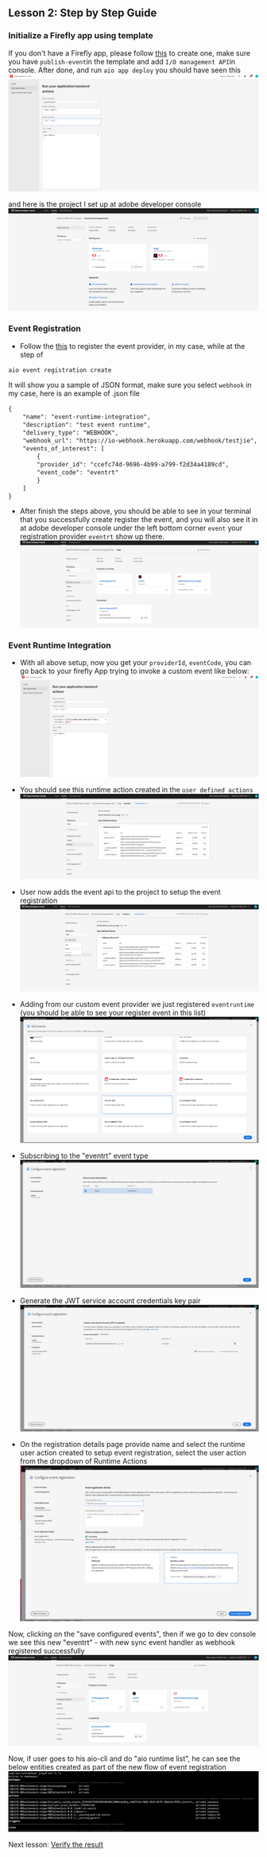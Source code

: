 ## Lesson 2: Step by Step Guide

### Initialize a Firefly app using template 
If you don't have a Firefly app, please follow [this](https://adobeio-codelabs-custom-events-adobedocs.project-helix.page/?src=/lessons/lesson1.html) to create one, make sure you have `publish-event`in the template and add `I/O management API`in console. After done, and run `aio app deploy` you should have seen this 
![publishevent](assets/publishevent-1.png)

and here is the project I set up at adobe developer console 
![consoleproject](assets/console-project-2.png)

### Event Registration

- Follow the [this](https://adobeio-codelabs-custom-events-adobedocs.project-helix.page/?src=/lessons/lesson2.html) to register the event provider, in my case, while at the step of 
```
aio event registration create 
``` 
It will show you a sample of JSON format, make sure you select `webhook` in my case, here is an example of .json file
```
{
    "name": "event-runtime-integration",
    "description": "test event runtime",
    "delivery_type": "WEBHOOK",
    "webhook_url": "https://io-webhook.herokuapp.com/webhook/testjie",
    "events_of_interest": [
        {
        "provider_id": "ccefc74d-9696-4b99-a799-f2d34a4189cd",
        "event_code": "eventrt"
        }
    ]
}
```

- After finish the steps above, you should be able to see in your terminal that you successfully create register the event, and you will also see it in at adobe developer console under the left bottom corner `event` your registration provider `eventrt` show up there. 
![console-event](assets/console-event-3.png)


### Event Runtime Integration 

- With all above setup, now you get your `providerId`, `eventCode`, you can go back to your firefly App trying to invoke a custom event like below: 
![invoke-event](assets/event-invoke-4.png)

- You should see this runtime action created in the `user defined actions` 
![user-define-action](assets/user-define-action-5.png)

- User now adds the event api to the project to setup the event registration
![add-event](assets/add-event-6.png)

- Adding from our custom event provider we just registered `eventruntime` (you should be able to see your register event in this list)
![add-event](assets/add-event-7.png)

- Subscribing to the "eventrt" event type
![add-event](assets/add-event-8.png)

- Generate the JWT service account credentials key pair
![add-event](assets/add-event-9.png)

- On the registration details page provide name and select the runtime user action created to setup event registration, select the user action from the dropdown of Runtime Actions 
![add-event](assets/add-event-10.png)

Now, clicking on the "save configured events", then if we go to dev console we see this new "eventrt" - with new sync event handler as webhook registered successfully
![add-event](assets/add-event-11.png)

Now, if user goes to his aio-cli and do "aio runtime list", he can see the below entities created as part of the new flow of event registration
![add-event](assets/add-event-12.png)

Next lesson: [Verify the result](lesson3.md)
